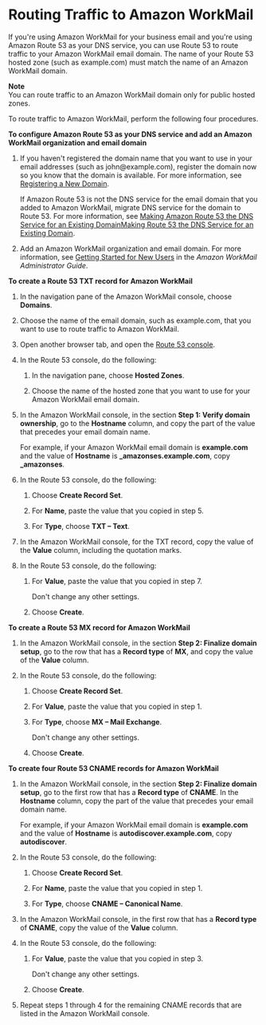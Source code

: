 # Routing Traffic to Amazon WorkMail<a name="routing-to-workmail"></a>

If you're using Amazon WorkMail for your business email and you're using Amazon Route 53 as your DNS service, you can use Route 53 to route traffic to your Amazon WorkMail email domain\. The name of your Route 53 hosted zone \(such as example\.com\) must match the name of an Amazon WorkMail domain\.

**Note**  
You can route traffic to an Amazon WorkMail domain only for public hosted zones\.

To route traffic to Amazon WorkMail, perform the following four procedures\.<a name="routing-to-workmail-dns-procedure"></a>

**To configure Amazon Route 53 as your DNS service and add an Amazon WorkMail organization and email domain**

1. If you haven't registered the domain name that you want to use in your email addresses \(such as john@example\.com\), register the domain now so you know that the domain is available\. For more information, see [Registering a New Domain](domain-register.md)\. 

   If Amazon Route 53 is not the DNS service for the email domain that you added to Amazon WorkMail, migrate DNS service for the domain to Route 53\. For more information, see [Making Amazon Route 53 the DNS Service for an Existing DomainMaking Route 53 the DNS Service for an Existing Domain](MigratingDNS.md)\.

1. Add an Amazon WorkMail organization and email domain\. For more information, see [Getting Started for New Users](https://docs.aws.amazon.com/workmail/latest/adminguide/getting_started_new_user.html) in the *Amazon WorkMail Administrator Guide*\.<a name="routing-to-workmail-txt-procedure"></a>

**To create a Route 53 TXT record for Amazon WorkMail**

1. In the navigation pane of the Amazon WorkMail console, choose **Domains**\.

1. Choose the name of the email domain, such as example\.com, that you want to use to route traffic to Amazon WorkMail\.

1. Open another browser tab, and open the [Route 53 console](https://console.aws.amazon.com/route53/home)\.

1. In the Route 53 console, do the following:

   1. In the navigation pane, choose **Hosted Zones**\.

   1. Choose the name of the hosted zone that you want to use for your Amazon WorkMail email domain\.

1. In the Amazon WorkMail console, in the section **Step 1: Verify domain ownership**, go to the **Hostname** column, and copy the part of the value that precedes your email domain name\. 

   For example, if your Amazon WorkMail email domain is **example\.com** and the value of **Hostname** is **\_amazonses\.example\.com**, copy **\_amazonses**\.

1. In the Route 53 console, do the following:

   1. Choose **Create Record Set**\.

   1. For **Name**, paste the value that you copied in step 5\.

   1. For **Type**, choose **TXT – Text**\.

1. In the Amazon WorkMail console, for the TXT record, copy the value of the **Value** column, including the quotation marks\.

1. In the Route 53 console, do the following:

   1. For **Value**, paste the value that you copied in step 7\.

      Don't change any other settings\.

   1. Choose **Create**\.<a name="routing-to-workmail-mx-procedure"></a>

**To create a Route 53 MX record for Amazon WorkMail**

1. In the Amazon WorkMail console, in the section **Step 2: Finalize domain setup**, go to the row that has a **Record type** of **MX**, and copy the value of the **Value** column\.

1. In the Route 53 console, do the following:

   1. Choose **Create Record Set**\.

   1. For **Value**, paste the value that you copied in step 1\.

   1. For **Type**, choose **MX – Mail Exchange**\.

      Don't change any other settings\.

   1. Choose **Create**\.<a name="routing-to-workmail-cname-procedure"></a>

**To create four Route 53 CNAME records for Amazon WorkMail**

1. In the Amazon WorkMail console, in the section **Step 2: Finalize domain setup**, go to the first row that has a **Record type** of **CNAME**\. In the **Hostname** column, copy the part of the value that precedes your email domain name\.

   For example, if your Amazon WorkMail email domain is **example\.com** and the value of **Hostname** is **autodiscover\.example\.com**, copy **autodiscover**\.

1. In the Route 53 console, do the following:

   1. Choose **Create Record Set**\.

   1. For **Name**, paste the value that you copied in step 1\.

   1. For **Type**, choose **CNAME – Canonical Name**\.

1. In the Amazon WorkMail console, in the first row that has a **Record type** of **CNAME**, copy the value of the **Value** column\.

1. In the Route 53 console, do the following:

   1. For **Value**, paste the value that you copied in step 3\.

      Don't change any other settings\.

   1. Choose **Create**\.

1. Repeat steps 1 through 4 for the remaining CNAME records that are listed in the Amazon WorkMail console\.
